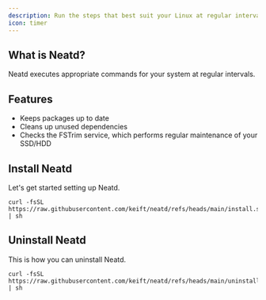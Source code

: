 ```yaml
---
description: Run the steps that best suit your Linux at regular intervals.
icon: timer
---
```


## What is Neatd?

Neatd executes appropriate commands for your system at regular intervals.

## Features

- Keeps packages up to date
- Cleans up unused dependencies
- Checks the FSTrim service, which performs regular maintenance of your SSD/HDD

## Install Neatd

Let's get started setting up Neatd.

```shell
curl -fsSL https://raw.githubusercontent.com/keift/neatd/refs/heads/main/install.sh | sh
```

## Uninstall Neatd

This is how you can uninstall Neatd.

```shell
curl -fsSL https://raw.githubusercontent.com/keift/neatd/refs/heads/main/uninstall.sh | sh
```
